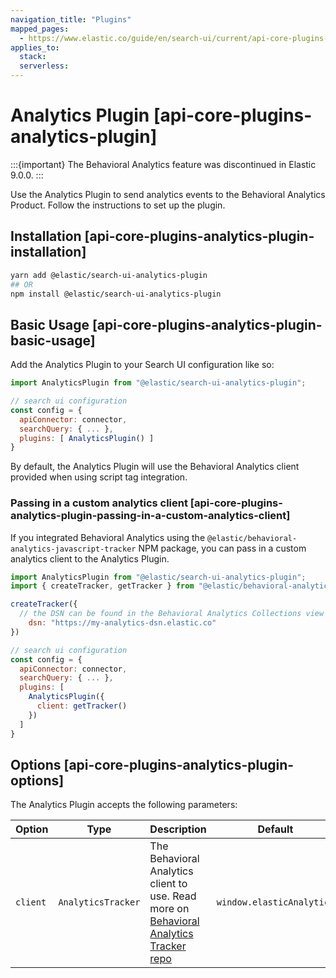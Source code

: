 ```yaml
---
navigation_title: "Plugins"
mapped_pages:
  - https://www.elastic.co/guide/en/search-ui/current/api-core-plugins-analytics-plugin.html
applies_to:
  stack:
  serverless:
---
```


# Analytics Plugin [api-core-plugins-analytics-plugin]

:::{important}
The Behavioral Analytics feature was discontinued in Elastic 9.0.0.
:::

Use the Analytics Plugin to send analytics events to the Behavioral Analytics Product. Follow the instructions to set up the plugin.

## Installation [api-core-plugins-analytics-plugin-installation]

```bash
yarn add @elastic/search-ui-analytics-plugin
## OR
npm install @elastic/search-ui-analytics-plugin
```

## Basic Usage [api-core-plugins-analytics-plugin-basic-usage]

Add the Analytics Plugin to your Search UI configuration like so:

```js
import AnalyticsPlugin from "@elastic/search-ui-analytics-plugin";

// search ui configuration
const config = {
  apiConnector: connector,
  searchQuery: { ... },
  plugins: [ AnalyticsPlugin() ]
}
```

By default, the Analytics Plugin will use the Behavioral Analytics client provided when using script tag integration.

### Passing in a custom analytics client [api-core-plugins-analytics-plugin-passing-in-a-custom-analytics-client]

If you integrated Behavioral Analytics using the `@elastic/behavioral-analytics-javascript-tracker` NPM package, you can pass in a custom analytics client to the Analytics Plugin.

```js
import AnalyticsPlugin from "@elastic/search-ui-analytics-plugin";
import { createTracker, getTracker } from "@elastic/behavioral-analytics-javascript-tracker";

createTracker({
  // the DSN can be found in the Behavioral Analytics Collections view page
    dsn: "https://my-analytics-dsn.elastic.co"
})

// search ui configuration
const config = {
  apiConnector: connector,
  searchQuery: { ... },
  plugins: [
    AnalyticsPlugin({
      client: getTracker()
    })
  ]
}
```

## Options [api-core-plugins-analytics-plugin-options]

The Analytics Plugin accepts the following parameters:

| Option   | Type               | Description                                                                                                                                       | Default                   |
| -------- | ------------------ | ------------------------------------------------------------------------------------------------------------------------------------------------- | ------------------------- |
| `client` | `AnalyticsTracker` | The Behavioral Analytics client to use. Read more on [Behavioral Analytics Tracker repo](https://github.com/elastic/behavioral-analytics-tracker) | `window.elasticAnalytics` |
